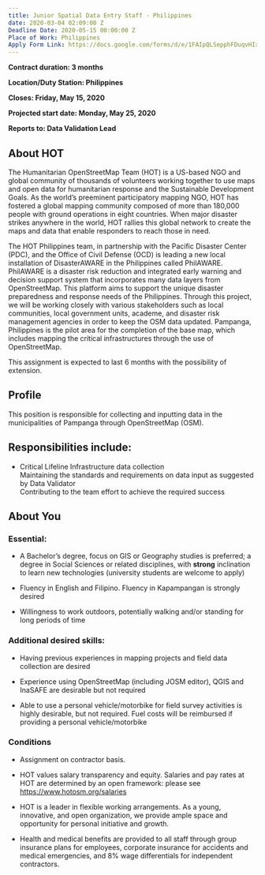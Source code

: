 ```yaml
---
title: Junior Spatial Data Entry Staff - Philippines
date: 2020-03-04 02:09:00 Z
Deadline Date: 2020-05-15 00:00:00 Z
Place of Work: Philippines
Apply Form Link: https://docs.google.com/forms/d/e/1FAIpQLSepphFDuqvHIx51FwbMMbl2r7fU2kGYTihw7wSs7TKllGp93g/viewform
---
```


**Contract duration: 3 months**

**Location/Duty Station: Philippines**

**Closes: Friday, May 15, 2020**

**Projected start date: Monday, May 25, 2020**

**Reports to: Data Validation Lead**

## About HOT

The Humanitarian OpenStreetMap Team (HOT) is a US-based NGO and global community of thousands of volunteers working together to use maps and open data for humanitarian response and the Sustainable Development Goals. As the world’s preeminent participatory mapping NGO, HOT has fostered a global mapping community composed of more than 180,000 people with ground operations in eight countries. When major disaster strikes anywhere in the world, HOT rallies this global network to create the maps and data that enable responders to reach those in need.

The HOT Philippines team, in partnership with the Pacific Disaster Center (PDC), and the Office of Civil Defense (OCD) is leading a new local installation of DisasterAWARE in the Philippines called PhilAWARE. PhilAWARE is a disaster risk reduction and integrated early warning and decision support system that incorporates many data layers from OpenStreetMap. This platform aims to support the unique disaster preparedness and response needs of the Philippines. Through this project, we will be working closely with various stakeholders such as local communities, local government units, academe, and disaster risk management agencies in order to keep the OSM data updated. Pampanga, Philippines is the pilot area for the completion of the base map, which includes mapping the critical infrastructures through the use of OpenStreetMap.

This assignment is expected to last 6 months with the possibility of extension.

## Profile

This position is responsible for collecting and inputting data in the municipalities of Pampanga through OpenStreetMap (OSM).

## Responsibilities include:

* Critical Lifeline Infrastructure data collection\
  Maintaining the standards and requirements on data input as suggested by Data Validator \
  Contributing to the team effort to achieve the required success

## About You

### Essential:

* A Bachelor’s degree, focus on GIS or Geography studies is preferred; a degree in Social Sciences or related disciplines, with **strong** inclination to learn new technologies (university students are welcome to apply)

* Fluency in English and Filipino. Fluency in Kapampangan is strongly desired

* Willingness to work outdoors, potentially walking and/or standing for long periods of time

### Additional desired skills:

* Having previous experiences in mapping projects and field data collection are desired

* Experience using OpenStreetMap (including JOSM editor), QGIS and InaSAFE are desirable but not required

* Able to use a personal vehicle/motorbike for field survey activities is highly desirable, but not required. Fuel costs will be reimbursed if providing a personal vehicle/motorbike

### Conditions

* Assignment on contractor basis.

* HOT values salary transparency and equity. Salaries and pay rates at HOT are determined by an open framework: please see https://www.hotosm.org/salaries

* HOT is a leader in flexible working arrangements. As a young, innovative, and open organization, we provide ample space and opportunity for personal initiative and growth.

* Health and medical benefits are provided to all staff through group insurance plans for employees, corporate insurance for accidents and medical emergencies, and 8% wage differentials for independent contractors.
